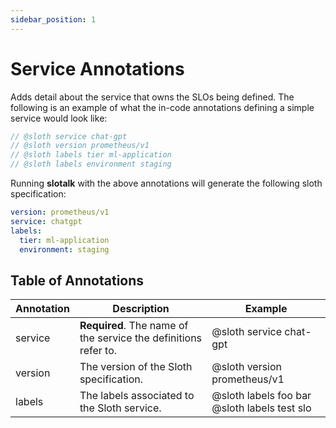 ```yaml
---
sidebar_position: 1
---
```


# Service Annotations

Adds detail about the service that owns the SLOs being defined. The following is an example of what the in-code annotations defining a simple service would look like:

```go
// @sloth service chat-gpt
// @sloth version prometheus/v1
// @sloth labels tier ml-application  
// @sloth labels environment staging
```

Running **slotalk** with the above annotations will generate the following sloth specification:

```yaml
version: prometheus/v1
service: chatgpt
labels:
  tier: ml-application
  environment: staging
```

## Table of Annotations

| Annotation | Description                                                     | Example                                      |
|------------|-----------------------------------------------------------------|----------------------------------------------|
| service    | **Required**. The name of the service the definitions refer to. | @sloth service chat-gpt                      |
| version    | The version of the Sloth specification.                         | @sloth version prometheus/v1                 |
| labels     | The labels associated to the Sloth service.                     | @sloth labels foo bar @sloth labels test slo |
